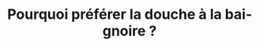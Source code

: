 ---
  template: 0
  type: "0"
  titre: "Pourquoi préférer la douche à la baignoire ?"
  titreMEA: "Pourquoi préférer la douche à la baignoire ?"
  surTitre: "Salle de bains : "
  tempsLecture: ""
  libelleType: "Article"
  url: "/c/magazine/inspirations-tendances/idee-agencement-salle-de-bain"
  thematiques: "Travaux"
  piecesHabitation: "Salle de bain"
  produits: "Evier,Douche,Vasque et lavabo,Bain"
  sujets: ""
  tags: "bain,mitigeur,robinet,salle de bain,vasque"
  visuelMea: null
  visuelDesktop: 
    url: "/img/contrib/30ed7cf663806998/header_douche-1.jpg"
    alt: "ip sdb head"
  visuelMobile: null
  title: "Pourquoi préférer la douche à la baignoire ?"
  permalink: "articles//c/magazine/inspirations-tendances/idee-agencement-salle-de-bain"
  layout: "post"
  lang: "fr-fr"
---